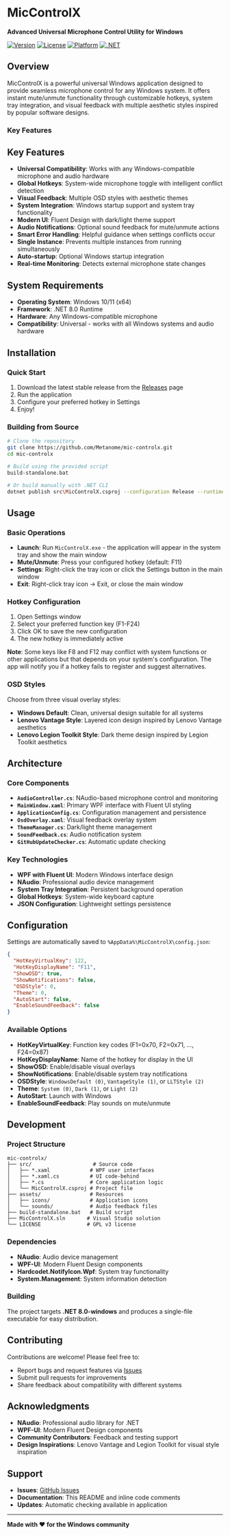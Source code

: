 # MicControlX

**Advanced Universal Microphone Control Utility for Windows**

[![Version](https://img.shields.io/badge/version-4.0.0--gamma-blue.svg)](https://github.com/Metanome/mic-controlx)
[![License](https://img.shields.io/badge/license-GPL--3.0-green.svg)](LICENSE)
[![Platform](https://img.shields.io/badge/platform-Windows-lightgrey.svg)](https://github.com/Metanome/mic-controlx)
[![.NET](https://img.shields.io/badge/.NET-8.0--windows-purple.svg)](https://github.com/Metanome/mic-controlx)

## Overview

MicControlX is a powerful universal Windows application designed to provide seamless microphone control for any Windows system. It offers instant mute/unmute functionality through customizable hotkeys, system tray integration, and visual feedback with multiple aesthetic styles inspired by popular software designs.

### Key Features

## Key Features

- **Universal Compatibility**: Works with any Windows-compatible microphone and audio hardware
- **Global Hotkeys**: System-wide microphone toggle with intelligent conflict detection
- **Visual Feedback**: Multiple OSD styles with aesthetic themes
- **System Integration**: Windows startup support and system tray functionality  
- **Modern UI**: Fluent Design with dark/light theme support
- **Audio Notifications**: Optional sound feedback for mute/unmute actions
- **Smart Error Handling**: Helpful guidance when settings conflicts occur
- **Single Instance**: Prevents multiple instances from running simultaneously
- **Auto-startup**: Optional Windows startup integration
- **Real-time Monitoring**: Detects external microphone state changes

## System Requirements

- **Operating System**: Windows 10/11 (x64)
- **Framework**: .NET 8.0 Runtime
- **Hardware**: Any Windows-compatible microphone
- **Compatibility**: Universal - works with all Windows systems and audio hardware

## Installation

### Quick Start
1. Download the latest stable release from the [Releases](https://github.com/Metanome/mic-controlx/releases) page
2. Run the application
3. Configure your preferred hotkey in Settings
4. Enjoy!

### Building from Source
```bash
# Clone the repository
git clone https://github.com/Metanome/mic-controlx.git
cd mic-controlx

# Build using the provided script
build-standalone.bat

# Or build manually with .NET CLI
dotnet publish src\MicControlX.csproj --configuration Release --runtime win-x64 --output publish
```

## Usage

### Basic Operations
- **Launch**: Run `MicControlX.exe` - the application will appear in the system tray and show the main window
- **Mute/Unmute**: Press your configured hotkey (default: F11)
- **Settings**: Right-click the tray icon or click the Settings button in the main window
- **Exit**: Right-click tray icon → Exit, or close the main window

### Hotkey Configuration
1. Open Settings window
2. Select your preferred function key (F1-F24)
3. Click OK to save the new configuration
4. The new hotkey is immediately active

**Note**: Some keys like F8 and F12 may conflict with system functions or other applications but that depends on your system's configuration. The app will notify you if a hotkey fails to register and suggest alternatives.

### OSD Styles
Choose from three visual overlay styles:
- **Windows Default**: Clean, universal design suitable for all systems
- **Lenovo Vantage Style**: Layered icon design inspired by Lenovo Vantage aesthetics
- **Lenovo Legion Toolkit Style**: Dark theme design inspired by Legion Toolkit aesthetics

## Architecture

### Core Components

- **`AudioController.cs`**: NAudio-based microphone control and monitoring
- **`MainWindow.xaml`**: Primary WPF interface with Fluent UI styling
- **`ApplicationConfig.cs`**: Configuration management and persistence
- **`OsdOverlay.xaml`**: Visual feedback overlay system
- **`ThemeManager.cs`**: Dark/light theme management
- **`SoundFeedback.cs`**: Audio notification system
- **`GitHubUpdateChecker.cs`**: Automatic update checking

### Key Technologies
- **WPF with Fluent UI**: Modern Windows interface design
- **NAudio**: Professional audio device management
- **System Tray Integration**: Persistent background operation
- **Global Hotkeys**: System-wide keyboard capture
- **JSON Configuration**: Lightweight settings persistence

## Configuration

Settings are automatically saved to `%AppData%\MicControlX\config.json`:

```json
{
  "HotKeyVirtualKey": 122,
  "HotKeyDisplayName": "F11",
  "ShowOSD": true,
  "ShowNotifications": false,
  "OSDStyle": 0,
  "Theme": 0,
  "AutoStart": false,
  "EnableSoundFeedback": false
}
```

### Available Options
- **HotKeyVirtualKey**: Function key codes (F1=0x70, F2=0x71, ..., F24=0x87)
- **HotKeyDisplayName**: Name of the hotkey for display in the UI
- **ShowOSD**: Enable/disable visual overlays
- **ShowNotifications**: Enable/disable system tray notifications
- **OSDStyle**: `WindowsDefault (0)`, `VantageStyle (1)`, or `LLTStyle (2)`
- **Theme**: `System (0)`, `Dark (1)`, or `Light (2)`
- **AutoStart**: Launch with Windows
- **EnableSoundFeedback**: Play sounds on mute/unmute

## Development

### Project Structure
```
mic-controlx/
├── src/                    # Source code
│   ├── *.xaml             # WPF user interfaces
│   ├── *.xaml.cs          # UI code-behind
│   ├── *.cs               # Core application logic
│   └── MicControlX.csproj # Project file
├── assets/                # Resources
│   ├── icons/             # Application icons
│   └── sounds/            # Audio feedback files
├── build-standalone.bat   # Build script
├── MicControlX.sln       # Visual Studio solution
└── LICENSE               # GPL v3 license
```

### Dependencies
- **NAudio**: Audio device management
- **WPF-UI**: Modern Fluent Design components
- **Hardcodet.NotifyIcon.Wpf**: System tray functionality
- **System.Management**: System information detection

### Building
The project targets **.NET 8.0-windows** and produces a single-file executable for easy distribution.

## Contributing

Contributions are welcome! Please feel free to:
- Report bugs and request features via [Issues](https://github.com/Metanome/mic-controlx/issues)
- Submit pull requests for improvements
- Share feedback about compatibility with different systems

## Acknowledgments

- **NAudio**: Professional audio library for .NET
- **WPF-UI**: Modern Fluent Design components
- **Community Contributors**: Feedback and testing support
- **Design Inspirations**: Lenovo Vantage and Legion Toolkit for visual style inspiration

## Support

- **Issues**: [GitHub Issues](https://github.com/Metanome/mic-controlx/issues)
- **Documentation**: This README and inline code comments
- **Updates**: Automatic checking available in application

---

**Made with ❤️ for the Windows community**